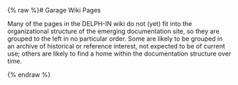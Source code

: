 {% raw %}# Garage Wiki Pages

Many of the pages in the DELPH-IN wiki do not (yet) fit into the organizational structure of the emerging documentation site, so they are grouped to the left in no particular order.  Some are likely to be grouped in an archive of historical or reference interest, not expected to be of current use; others are likely to find a home within the documentation structure over time.

<update date omitted for speed>{% endraw %}